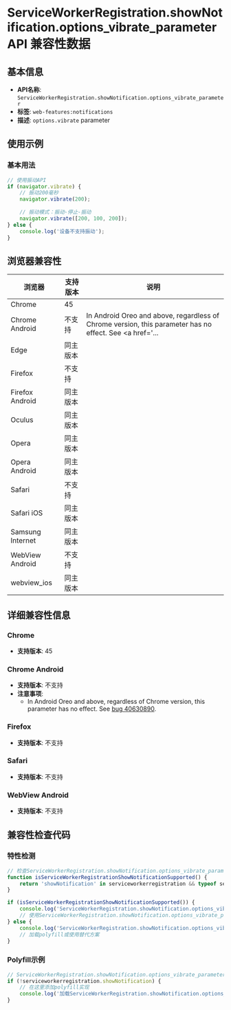 # ServiceWorkerRegistration.showNotification.options_vibrate_parameter API 兼容性数据

## 基本信息

- **API名称**: `ServiceWorkerRegistration.showNotification.options_vibrate_parameter`
- **标签**: `web-features:notifications`
- **描述**: `options.vibrate` parameter

## 使用示例

### 基本用法

```javascript
// 使用振动API
if (navigator.vibrate) {
    // 振动200毫秒
    navigator.vibrate(200);
    
    // 振动模式：振动-停止-振动
    navigator.vibrate([200, 100, 200]);
} else {
    console.log('设备不支持振动');
}
```

## 浏览器兼容性

| 浏览器 | 支持版本 | 说明 |
|--------|----------|------|
| Chrome | 45 |  |
| Chrome Android | 不支持 | In Android Oreo and above, regardless of Chrome version, this parameter has no effect. See <a href='... |
| Edge | 同主版本 |  |
| Firefox | 不支持 |  |
| Firefox Android | 同主版本 |  |
| Oculus | 同主版本 |  |
| Opera | 同主版本 |  |
| Opera Android | 同主版本 |  |
| Safari | 不支持 |  |
| Safari iOS | 同主版本 |  |
| Samsung Internet | 同主版本 |  |
| WebView Android | 不支持 |  |
| webview_ios | 同主版本 |  |

## 详细兼容性信息

### Chrome

- **支持版本**: 45

### Chrome Android

- **支持版本**: 不支持
- **注意事项**:
  - In Android Oreo and above, regardless of Chrome version, this parameter has no effect. See <a href='https://crbug.com/40630890'>bug 40630890</a>.

### Firefox

- **支持版本**: 不支持

### Safari

- **支持版本**: 不支持

### WebView Android

- **支持版本**: 不支持

## 兼容性检查代码

### 特性检测

```javascript
// 检查ServiceWorkerRegistration.showNotification.options_vibrate_parameter是否支持
function isServiceWorkerRegistrationShowNotificationSupported() {
    return 'showNotification' in serviceworkerregistration && typeof serviceworkerregistration.showNotification === 'function';
}

if (isServiceWorkerRegistrationShowNotificationSupported()) {
    console.log('ServiceWorkerRegistration.showNotification.options_vibrate_parameter 支持');
    // 使用ServiceWorkerRegistration.showNotification.options_vibrate_parameter
} else {
    console.log('ServiceWorkerRegistration.showNotification.options_vibrate_parameter 不支持，需要polyfill');
    // 加载polyfill或使用替代方案
}
```

### Polyfill示例

```javascript
// ServiceWorkerRegistration.showNotification.options_vibrate_parameter polyfill
if (!serviceworkerregistration.showNotification) {
    // 在这里添加polyfill实现
    console.log('加载ServiceWorkerRegistration.showNotification.options_vibrate_parameter polyfill');
}
```

